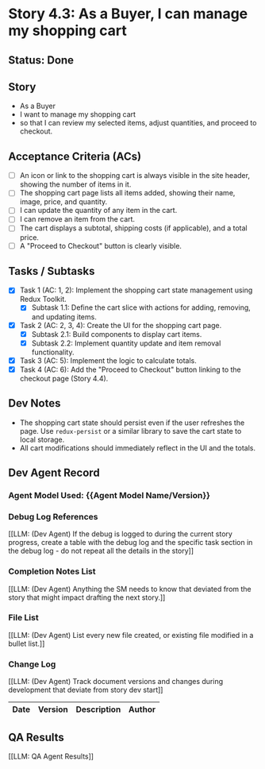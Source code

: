 # Story 4.3: As a Buyer, I can manage my shopping cart

## Status: Done

## Story

- As a Buyer
- I want to manage my shopping cart
- so that I can review my selected items, adjust quantities, and proceed to checkout.

## Acceptance Criteria (ACs)

- [ ] An icon or link to the shopping cart is always visible in the site header, showing the number of items in it.
- [ ] The shopping cart page lists all items added, showing their name, image, price, and quantity.
- [ ] I can update the quantity of any item in the cart.
- [ ] I can remove an item from the cart.
- [ ] The cart displays a subtotal, shipping costs (if applicable), and a total price.
- [ ] A "Proceed to Checkout" button is clearly visible.

## Tasks / Subtasks

- [x] Task 1 (AC: 1, 2): Implement the shopping cart state management using Redux Toolkit.
  - [x] Subtask 1.1: Define the cart slice with actions for adding, removing, and updating items.
- [x] Task 2 (AC: 2, 3, 4): Create the UI for the shopping cart page.
  - [x] Subtask 2.1: Build components to display cart items.
  - [x] Subtask 2.2: Implement quantity update and item removal functionality.
- [x] Task 3 (AC: 5): Implement the logic to calculate totals.
- [x] Task 4 (AC: 6): Add the "Proceed to Checkout" button linking to the checkout page (Story 4.4).

## Dev Notes

- The shopping cart state should persist even if the user refreshes the page. Use `redux-persist` or a similar library to save the cart state to local storage.
- All cart modifications should immediately reflect in the UI and the totals.


## Dev Agent Record

### Agent Model Used: {{Agent Model Name/Version}}

### Debug Log References

[[LLM: (Dev Agent) If the debug is logged to during the current story progress, create a table with the debug log and the specific task section in the debug log - do not repeat all the details in the story]]

### Completion Notes List

[[LLM: (Dev Agent) Anything the SM needs to know that deviated from the story that might impact drafting the next story.]]

### File List

[[LLM: (Dev Agent) List every new file created, or existing file modified in a bullet list.]]

### Change Log

[[LLM: (Dev Agent) Track document versions and changes during development that deviate from story dev start]]

| Date | Version | Description | Author |
| :--- | :------ | :---------- | :----- |

## QA Results

[[LLM: QA Agent Results]]
